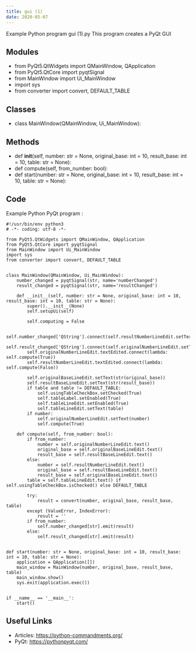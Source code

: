 ```yaml
---
title: gui (1)
date: 2020-05-07
---
```

Example Python program gui (1).py
This program creates a PyQt GUI

## Modules

* from PyQt5.QtWidgets import QMainWindow, QApplication
* from PyQt5.QtCore import pyqtSignal
* from MainWindow import Ui_MainWindow
* import sys
* from converter import convert, DEFAULT_TABLE

## Classes

* class MainWindow(QMainWindow, Ui_MainWindow):

## Methods

* def __init__(self, number: str = None, original_base: int = 10, result_base: int = 10, table: str = None):
* def compute(self, from_number: bool):
* def start(number: str = None, original_base: int = 10, result_base: int = 10, table: str = None):

## Code

Example Python PyQt program :

    #!/usr/bin/env python3
    # -*- coding: utf-8 -*-
    
    from PyQt5.QtWidgets import QMainWindow, QApplication
    from PyQt5.QtCore import pyqtSignal
    from MainWindow import Ui_MainWindow
    import sys
    from converter import convert, DEFAULT_TABLE
    
    
    class MainWindow(QMainWindow, Ui_MainWindow):
        number_changed = pyqtSignal(str, name='numberChanged')
        result_changed = pyqtSignal(str, name='resultChanged')
    
        def __init__(self, number: str = None, original_base: int = 10, result_base: int = 10, table: str = None):
            super().__init__(None)
            self.setupUi(self)
    
            self.computing = False
    
            self.number_changed['QString'].connect(self.resultNumberLineEdit.setText)
            self.result_changed['QString'].connect(self.originalNumberLineEdit.setText)
            self.originalNumberLineEdit.textEdited.connect(lambda: self.compute(True))
            self.resultNumberLineEdit.textEdited.connect(lambda: self.compute(False))
    
            self.originalBaseLineEdit.setText(str(original_base))
            self.resultBaseLineEdit.setText(str(result_base))
            if table and table != DEFAULT_TABLE:
                self.usingTableCheckBox.setChecked(True)
                self.tableLabel.setEnabled(True)
                self.tableLineEdit.setEnabled(True)
                self.tableLineEdit.setText(table)
            if number:
                self.originalNumberLineEdit.setText(number)
                self.compute(True)
    
        def compute(self, from_number: bool):
            if from_number:
                number = self.originalNumberLineEdit.text()
                original_base = self.originalBaseLineEdit.text()
                result_base = self.resultBaseLineEdit.text()
            else:
                number = self.resultNumberLineEdit.text()
                original_base = self.resultBaseLineEdit.text()
                result_base = self.originalBaseLineEdit.text()
            table = self.tableLineEdit.text() if self.usingTableCheckBox.isChecked() else DEFAULT_TABLE
    
            try:
                result = convert(number, original_base, result_base, table)
            except (ValueError, IndexError):
                result = ''
            if from_number:
                self.number_changed[str].emit(result)
            else:
                self.result_changed[str].emit(result)
    
    
    def start(number: str = None, original_base: int = 10, result_base: int = 10, table: str = None):
        application = QApplication([])
        main_window = MainWindow(number, original_base, result_base, table)
        main_window.show()
        sys.exit(application.exec())
    
    
    if __name__ == '__main__':
        start()
    

## Useful Links

- Articles: https://python-commandments.org/
- PyQt: https://pythonpyqt.com/
